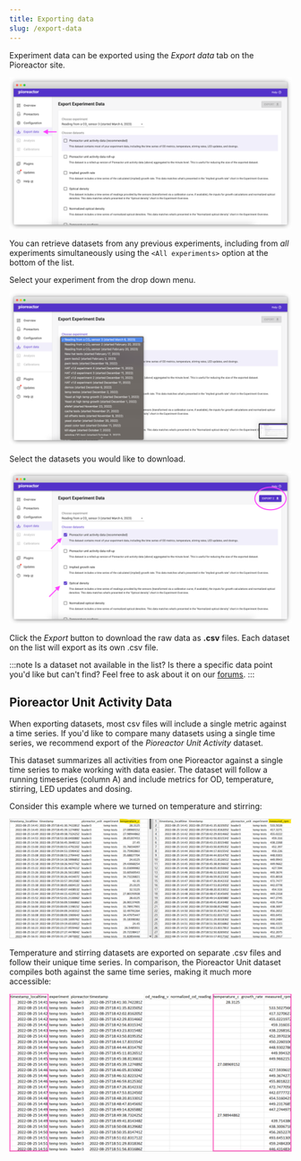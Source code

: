 ```yaml
---
title: Exporting data
slug: /export-data
---
```


Experiment data can be exported using the _Export data_ tab on the Pioreactor site.


![](/img/user-guide/export_data_default.png)


You can retrieve datasets from any previous experiments, including from _all_ experiments simultaneously using the `<All experiments>` option at the bottom of the list.

Select your experiment from the drop down menu.

![](/img/user-guide/export_data_choose_dataset.png)

Select the datasets you would like to download. 

![](/img/user-guide/export_data_selections.png)

Click the _Export_ button to download the raw data as **.csv** files. Each dataset on the list will export as its own .csv file.


:::note
Is a dataset not available in the list? Is there a specific data point you'd like but can't find? Feel free to ask about it on our [forums](https://forum.pioreactor.com/).
:::

## Pioreactor Unit Activity Data

When exporting datasets, most csv files will include a single metric against a time series. If you'd like to compare many datasets using a single time series, we recommend export of the _Pioreactor Unit Activity_ dataset.

This dataset summarizes all activities from one Pioreactor against a single time series to make working with data easier. The dataset will follow a running timeseries (column A) and include metrics for OD, temperature, stirring, LED updates and dosing. 

Consider this example where we turned on temperature and stirring: 

![](/img/user-guide/temp-vs-stirring-separate-csv.png)

Temperature and stirring datasets are exported on separate .csv files and follow their unique time series. In comparison, the Pioreactor Unit dataset compiles both against the same time series, making it much more accessible:

![](/img/user-guide/pio-unit-data-example.png)



<!-- insert images of example export data once implemented --> 
